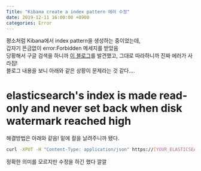 ```yaml
---
Title: "Kibana create a index pattern 에러 수정"
date: 2019-12-11 16:00:00 +0900
categories: Error
---
```

평소처럼 Kibana에서 index pattern을 생성하는 중이었는데,  
갑자기 뜬금없이 error:Forbidden 메세지를 받았음  
당황해서 구글 검색을 하니까
[이 블로그]를 발견했고, 그대로 따라하니까 진짜 에러가 사라짐!  
블로그 내용을 보니 아래와 같은 상황이 문제라는 것 같다....  
# elasticsearch's index is made read-only and never set back when disk watermark reached high  
해결방법은 아래와 같음! 밑에 컬을 날려주니까 됐다.  

```bash
curl -XPUT -H "Content-Type: application/json" https://[YOUR_ELASTICSEARCH_ENDPOINT]:9200/_all/_settings -d '{"index.blocks.read_only_allow_delete": null}'
```
정확한 의미를 모르지만 수정을 하긴 했다 깔깔  

[이 블로그]: https://blog.mimimi.fun/ki/
